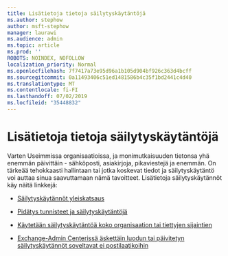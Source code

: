 ```yaml
---
title: Lisätietoja tietoja säilytyskäytäntöjä
ms.author: stephow
author: msft-stephow
manager: laurawi
ms.audience: admin
ms.topic: article
ms.prod: ''
ROBOTS: NOINDEX, NOFOLLOW
localization_priority: Normal
ms.openlocfilehash: 7f7417a73e95d96a1b105d904bf926c363d4bcff
ms.sourcegitcommit: 0a11493406c51ed1481586b4c35f1bd2441c4d40
ms.translationtype: MT
ms.contentlocale: fi-FI
ms.lasthandoff: 07/02/2019
ms.locfileid: "35448832"
---
```

# <a name="more-info-about-retention-policies"></a>Lisätietoja tietoja säilytyskäytäntöjä

Varten Useimmissa organisaatioissa, ja monimutkaisuuden tietonsa yhä enemmän päivittäin - sähköposti, asiakirjoja, pikaviestejä ja enemmän.
On tärkeää tehokkaasti hallintaan tai jotka koskevat tiedot ja säilytyskäytäntö voi auttaa sinua saavuttamaan nämä tavoitteet. Lisätietoja säilytyskäytännöt käy näitä linkkejä:

- [Säilytyskäytännöt yleiskatsaus](https://docs.microsoft.com/office365/securitycompliance/retention-policies)

- [Pidätys tunnisteet ja säilytyskäytäntöjä](https://docs.microsoft.com/exchange/security-and-compliance/messaging-records-management/retention-tags-and-policies)

- [Käytetään säilytyskäytäntöä koko organisaation tai tiettyjen sijaintien](https://docs.microsoft.com/office365/securitycompliance/retention-policies#applying-a-retention-policy-to-an-entire-organization-or-specific-locations)

- [Exchange-Admin Centerissä äskettäin luodun tai päivitetyn säilytyskäytännöt soveltavat ei postilaatikoihin](https://docs.microsoft.com/alchemyinsights/retention-policies-in-exchange-admin-center-not-working)

